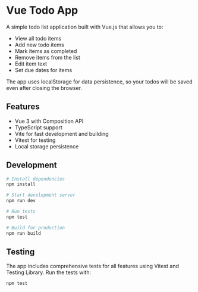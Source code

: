 # Vue Todo App

A simple todo list application built with Vue.js that allows you to:
- View all todo items
- Add new todo items
- Mark items as completed
- Remove items from the list
- Edit item text
- Set due dates for items

The app uses localStorage for data persistence, so your todos will be saved even after closing the browser.

## Features
- Vue 3 with Composition API
- TypeScript support
- Vite for fast development and building
- Vitest for testing
- Local storage persistence

## Development

```bash
# Install dependencies
npm install

# Start development server
npm run dev

# Run tests
npm test

# Build for production
npm run build
```

## Testing
The app includes comprehensive tests for all features using Vitest and Testing Library. Run the tests with:

```bash
npm test
```